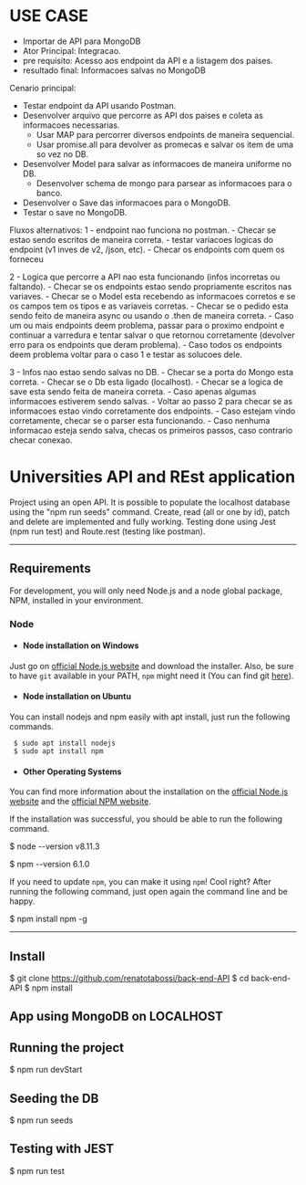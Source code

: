 # USE CASE

- Importar de API para MongoDB
- Ator Principal: Integracao.
- pre requisito: Acesso aos endpoint da API e a listagem dos paises.
- resultado final: Informacoes salvas no MongoDB

Cenario principal:
 - Testar endpoint da API usando Postman.
 - Desenvolver arquivo que percorre as API dos paises e coleta as informacoes necessarias.
   - Usar MAP para percorrer diversos endpoints de maneira sequencial.
   - Usar promise.all para devolver as promecas e salvar os item de uma so vez no DB.
 - Desenvolver Model para salvar as informacoes de maneira uniforme no DB.
   - Desenvolver schema de mongo para parsear as informacoes para o banco.
 - Desenvolver o Save das informacoes para o MongoDB.
 - Testar o save no MongoDB.
 
 Fluxos alternativos:
 1 - endpoint nao funciona no postman.
     - Checar se estao sendo escritos de maneira correta.
      - testar variacoes logicas do endpoint (v1 inves de v2, /json, etc).
      - Checar os endpoints com quem os forneceu
      
 2 - Logica que percorre a API nao esta funcionando (infos incorretas ou faltando).
     - Checar se os endpoints estao sendo propriamente escritos nas variaves.
     - Checar se o Model esta recebendo as informacoes corretos e se os campos tem os tipos e as variaveis corretas.
     - Checar se o pedido esta sendo feito de maneira async ou usando o .then de maneira correta.
     - Caso um ou mais endpoints deem problema, passar para o proximo endpoint e continuar a varredura e tentar salvar o que retornou corretamente (devolver erro para os endpoints que deram problema).
     - Caso todos os endpoints deem problema voltar para o caso 1 e testar as solucoes dele.
     
 3 - Infos nao estao sendo salvas no DB.
     - Checar se a porta do Mongo esta correta.
     - Checar se o Db esta ligado (localhost).
     - Checar se a logica de save esta sendo feita de maneira correta.
     - Caso apenas algumas informacoes estiverem sendo salvas.
       - Voltar ao passo 2 para checar se as informacoes estao vindo corretamente dos endpoints.
       - Caso estejam vindo corretamente, checar se o parser esta funcionando.
     - Caso nenhuma informacao esteja sendo salva, checas os primeiros passos, caso contrario checar conexao.


# Universities API and REst application 
 
Project using an open API. 
It is possible to populate the localhost database using the "npm run seeds" command. 
Create, read (all or one by id), patch and delete are implemented and fully working.
Testing done using Jest (npm run test) and Route.rest (testing like postman).
 
--- 
## Requirements 
 
For development, you will only need Node.js and a node global package, NPM, installed in your environment.
 
### Node 

- #### Node installation on Windows 
 
 Just go on [official Node.js website](https://nodejs.org/) and download the installer. 
Also, be sure to have `git` available in your PATH, `npm` might need it (You can find git [here](https://git-scm.com/)). 
 
- #### Node installation on Ubuntu 
 
 You can install nodejs and npm easily with apt install, just run the following commands. 
 
     $ sudo apt install nodejs 
     $ sudo apt install npm 
 
- #### Other Operating Systems 
 You can find more information about the installation on the [official Node.js website](https://nodejs.org/) and the [official NPM website](https://npmjs.org/). 
 
If the installation was successful, you should be able to run the following command. 
 
   $ node --version 
   v8.11.3 
 
   $ npm --version 
   6.1.0 
 
If you need to update `npm`, you can make it using `npm`! Cool right? After running the following command, just open again the command line and be happy. 
 
   $ npm install npm -g 
 
 
--- 
 ## Install 
 
   $ git clone https://github.com/renatotabossi/back-end-API
   $ cd back-end-API
   $ npm install 

## App using MongoDB on LOCALHOST
  
## Running the project 
 
 $ npm run devStart 

## Seeding the DB

$ npm run seeds

## Testing with JEST

$ npm run test
